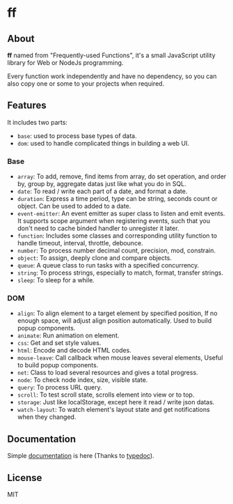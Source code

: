 # ff

## About

**ff** named from "Frequently-used Functions", it's a small JavaScript utility library for Web or NodeJs programming.

Every function work independently and have no dependency, so you can also copy one or some to your projects when required.


## Features

It includes two parts:

 - `base`: used to process base types of data.
 - `dom`: used to handle complicated things in building a web UI.

### Base

 - `array`: To add, remove, find items from array, do set operation, and order by, group by, aggregate datas just like what you do in SQL.
 - `date`: To read / write each part of a date, and format a date.
 - `duration`: Express a time period, type can be string, seconds count or object. Can be used to added to a date.
 - `event-emitter`: An event emitter as super class to listen and emit events. It supports scope argument when registering events, such that you don't need to cache binded handler to unregister it later.
 - `function`: Includes some classes and corresponding utility function to handle timeout, interval, throttle, debounce.
 - `number`: To process number decimal count, precision, mod, constrain.
 - `object`: To assign, deeply clone and compare objects.
 - `queue`: A queue class to run tasks with a specified concurrency.
 - `string`: To process strings, especially to match, format, transfer strings.
 - `sleep`: To sleep for a while.
 
### DOM

 - `align`: To align element to a target element by specified position, If no enough space, will adjust align position automatically. Used to build popup components.
 - `animate`: Run animation on element.
 - `css`: Get and set style values.
 - `html`: Encode and decode HTML codes.
 - `mouse-leave`: Call callback when mouse leaves several elements, Useful to build popup components.
 - `net`: Class to load several resources and gives a total progress.
 - `node`: To check node index, size, visible state.
 - `query`: To process URL query.
 - `scroll`: To test scroll state, scrolls element into view or to top.
 - `storage`: Just like localStorage, except here it read / write json datas.
 - `watch-layout`: To watch element's layout state and get notifications when they changed.


## Documentation

Simple [documentation](https://pucelle.github.io/ff/) is here (Thanks to [typedoc](https://typedoc.org/)).


## License

MIT